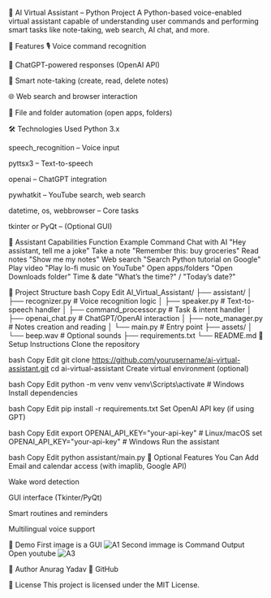 🤖 AI Virtual Assistant – Python Project
A Python-based voice-enabled virtual assistant capable of understanding user commands and performing smart tasks like note-taking, web search, AI chat, and more.

🚀 Features
🎙️ Voice command recognition

🧠 ChatGPT-powered responses (OpenAI API)

📝 Smart note-taking (create, read, delete notes)

🌐 Web search and browser interaction

📂 File and folder automation (open apps, folders)

🛠️ Technologies Used
Python 3.x

speech_recognition – Voice input

pyttsx3 – Text-to-speech

openai – ChatGPT integration

pywhatkit – YouTube search, web search

datetime, os, webbrowser – Core tasks

tkinter or PyQt – (Optional GUI)

🧠 Assistant Capabilities
Function	Example Command
Chat with AI	"Hey assistant, tell me a joke"
Take a note	"Remember this: buy groceries"
Read notes	"Show me my notes"
Web search	"Search Python tutorial on Google"
Play video	"Play lo-fi music on YouTube"
Open apps/folders	"Open Downloads folder"
Time & date	"What’s the time?" / "Today’s date?"

📁 Project Structure
bash
Copy
Edit
AI_Virtual_Assistant/
├── assistant/
│   ├── recognizer.py         # Voice recognition logic
│   ├── speaker.py            # Text-to-speech handler
│   ├── command_processor.py  # Task & intent handler
│   ├── openai_chat.py        # ChatGPT/OpenAI interaction
│   ├── note_manager.py       # Notes creation and reading
│   └── main.py               # Entry point
├── assets/
│   └── beep.wav              # Optional sounds
├── requirements.txt
└── README.md
🔧 Setup Instructions
Clone the repository

bash
Copy
Edit
git clone https://github.com/yourusername/ai-virtual-assistant.git
cd ai-virtual-assistant
Create virtual environment (optional)

bash
Copy
Edit
python -m venv venv
venv\Scripts\activate  # Windows
Install dependencies

bash
Copy
Edit
pip install -r requirements.txt
Set OpenAI API key (if using GPT)

bash
Copy
Edit
export OPENAI_API_KEY="your-api-key"  # Linux/macOS
set OPENAI_API_KEY="your-api-key"     # Windows
Run the assistant

bash
Copy
Edit
python assistant/main.py
🔐 Optional Features You Can Add
Email and calendar access (with imaplib, Google API)

Wake word detection

GUI interface (Tkinter/PyQt)

Smart routines and reminders

Multilingual voice support

📸 Demo
First image is a GUI
![A1](https://github.com/user-attachments/assets/147e6d03-dd4f-4bc5-afeb-89d054b5082d)
Second immage is Command Output Open youtube
![A3](https://github.com/user-attachments/assets/aa4ea8ff-449a-47aa-a4e8-3ef82cc400b9)


🙋 Author
Anurag Yadav
📎 GitHub

📄 License
This project is licensed under the MIT License.
    
